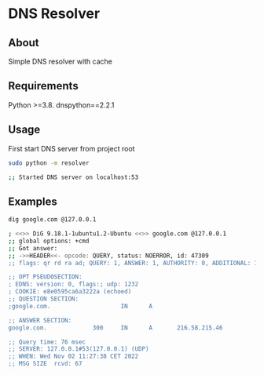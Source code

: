 # DNS Resolver

## About
Simple DNS resolver with cache

## Requirements

Python >=3.8.
dnspython==2.2.1


## Usage
First start DNS server from project root

```bash
sudo python -m resolver

;; Started DNS server on localhost:53
```
## Examples

```bash
dig google.com @127.0.0.1

; <<>> DiG 9.18.1-1ubuntu1.2-Ubuntu <<>> google.com @127.0.0.1
;; global options: +cmd
;; Got answer:
;; ->>HEADER<<- opcode: QUERY, status: NOERROR, id: 47309
;; flags: qr rd ra ad; QUERY: 1, ANSWER: 1, AUTHORITY: 0, ADDITIONAL: 1

;; OPT PSEUDOSECTION:
; EDNS: version: 0, flags:; udp: 1232
; COOKIE: e8e0595ca6a3222a (echoed)
;; QUESTION SECTION:
;google.com.                    IN      A

;; ANSWER SECTION:
google.com.             300     IN      A       216.58.215.46

;; Query time: 76 msec
;; SERVER: 127.0.0.1#53(127.0.0.1) (UDP)
;; WHEN: Wed Nov 02 11:27:38 CET 2022
;; MSG SIZE  rcvd: 67

